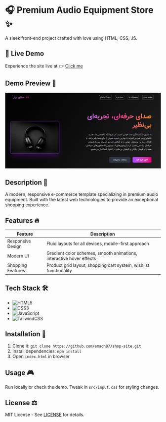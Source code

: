 # 🎧 Premium Audio Equipment Store ✨

A sleek front-end project crafted with love using HTML, CSS, JS.


## 🚀 Live Demo

Experience the site live at 👉 [Click me](https://shop-emadn87-dev.netlify.app/)

## Demo Preview 📸

![Store Preview](image/screenshot.png)

## Description 📝
A modern, responsive e-commerce template specializing in premium audio equipment. Built with the latest web technologies to provide an exceptional shopping experience.

## Features 🔥

| Feature | Description |
|---------|-------------|
| Responsive Design | Fluid layouts for all devices, mobile-first approach |
| Modern UI | Gradient color schemes, smooth animations, interactive hover effects |
| Shopping Features | Product grid layout, shopping cart system, wishlist functionality |

## Tech Stack 🛠️

- ![HTML5](https://img.shields.io/badge/HTML5-E34F26?style=flat&logo=html5&logoColor=white)
- ![CSS3](https://img.shields.io/badge/CSS3-1572B6?style=flat&logo=css3&logoColor=white)
- ![JavaScript](https://img.shields.io/badge/JavaScript-F7DF1E?style=flat&logo=javascript&logoColor=black)
- ![TailwindCSS](https://img.shields.io/badge/Tailwind_CSS-38B2AC?style=flat&logo=tailwind-css&logoColor=white)

## Installation 🚀

1. Clone it: `git clone https://github.com/emadn87/shop-site.git`
2. Install dependencies: `npm install`
3. Open `index.html` in browser

## Usage 🎮
Run locally or check the demo. Tweak in `src/input.css` for styling changes.

## License ⚖️
MIT License - See [LICENSE](LICENSE) for details.

